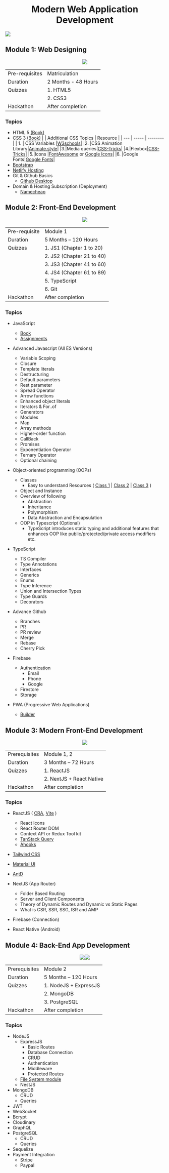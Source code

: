 <h1 align='center'>Modern Web Application Development</h1>

<img src='./imgs/banner.png'/>

<!-- <p align="center"><img src="https://skillicons.dev/icons?i=html,css,js,ts,git" /><img src="https://skillicons.dev/icons?i=react,mui,tailwind,nextjs,nodejs" /><img src="https://skillicons.dev/icons?i=express,mongodb,graphql,postgresql,nestjs" /><p/> -->

## Module 1: Web Designing

<p align="center"><img src="https://skillicons.dev/icons?i=html,css,github,netlify,bootstrap" /><p/>

|                |                     |
| -------------- | ------------------- |
| Pre-requisites | Matriculation       |
| Duration       | 2 Months - 48 Hours |
| Quizzes        | 1. HTML5            |
|                | 2. CSS3             |
| Hackathon      | After completion    |

### Topics

- HTML 5 [(Book)](https://github.com/ghousahmed/Books/blob/master/Wiley.HTML.and.CSS.Oct.2011.pdf)
- CSS 3 [(Book)](https://github.com/ghousahmed/Books/blob/master/Wiley.HTML.and.CSS.Oct.2011.pdf)
  | | Additional CSS Topics | Resource |
  | --- | ----- | -------- |
  | 1. | CSS Variables |[W3schools](https://www.w3schools.com/css/css3_variables.asp)|
  |2. |CSS Animation Library|[Animate.style](https://animate.style/)|
  |3.|Media queries|[CSS-Tricks](https://css-tricks.com/a-complete-guide-to-css-media-queries/)|
  |4.|Flexbox|[CSS-Tricks](https://css-tricks.com/snippets/css/a-guide-to-flexbox/)|
  |5.|Icons |[FontAwesome](https://fontawesome.com/icons) or [Google Icons](https://fonts.google.com/icons)|
  |6. |Google Fonts|[Google Fonts](https://getbootstrap.com/)|
- [Bootstrap](https://getbootstrap.com/)
- [Netlify Hosting](https://app.netlify.com/drop)
- Git & Github Basics
  - [Github Desktop](https://desktop.github.com/)
- Domain & Hosting Subscription (Deployment)
  - [Namecheap](https://www.namecheap.com/)

## Module 2: Front-End Development

<p align="center"><img src="https://skillicons.dev/icons?i=js,ts,git,firebase" /><p/>

|               |                           |
| ------------- | ------------------------- |
| Pre-requisite | Module 1                  |
| Duration      | 5 Months – 120 Hours      |
| Quizzes       | 1. JS1 (Chapter 1 to 20)  |
|               | 2. JS2 (Chapter 21 to 40) |
|               | 3. JS3 (Chapter 41 to 60) |
|               | 4. JS4 (Chapter 61 to 89) |
|               | 5. TypeScript             |
|               | 6. Git                    |
| Hackathon     | After completion          |

### Topics

- JavaScript
  - [Book](https://github.com/ghousahmed/Books/blob/master/ASmarterWaytoLearnJavaScript.pdf)
  - [Assignments](https://github.com/ghousahmed/javascript-exercises)
- Advanced Javascript (All ES Versions)

  - Variable Scoping
  - Closure
  - Template literals
  - Destructuring
  - Default parameters
  - Rest parameter
  - Spread Operator
  - Arrow functions
  - Enhanced object literals
  - Iterators & For..of
  - Generators
  - Modules
  - Map
  - Array methods
  - Higher-order function
  - CallBack
  - Promises
  - Exponentiation Operator
  - Ternary Operator
  - Optional chaining

- Object-oriented programming (OOPs)

  - Classes
    - Easy to understand Resources ( [Class 1](https://youtu.be/k3vRSkh8-qM) | [Class 2](https://youtu.be/4HfHJJtJLRE) | [Class 3](https://www.facebook.com/share/v/4poMFRMR8hBysxn5) )
  - Object and Instance
  - Overview of following
    - Abstraction
    - Inheritance
    - Polymorphism
    - Data Abstraction and Encapsulation
  - OOP in Typescript (Optional)
    - TypeScript introduces static typing and additional features that enhances OOP like public/protected/private access modifiers etc.

- TypeScript

  - TS Compiler
  - Type Annotations
  - Interfaces
  - Generics
  - Enums
  - Type Inference
  - Union and Intersection Types
  - Type Guards
  - Decorators

- Advance Github

  - Branches
  - PR
  - PR review
  - Merge
  - Rebase
  - Cherry Pick

- Firebase
  - Authentication
    - Email
    - Phone
    - Google
  - Firestore
  - Storage
- PWA (Progressive Web Applications)
  - [Builder](https://www.pwabuilder.com/)

## Module 3: Modern Front-End Development

<p align="center"><img src="https://skillicons.dev/icons?i=react,redux,next,mui,tailwind" /><p/>

|               |                          |
| ------------- | ------------------------ |
| Prerequisites | Module 1, 2              |
| Duration      | 3 Months – 72 Hours      |
| Quizzes       | 1. ReactJS               |
|               | 2. NextJS + React Native |
| Hackathon     | After completion         |

### Topics

- ReactJS ( [CRA](https://create-react-app.dev/), [Vite](https://vitejs.dev/) )

  - React Icons
  - React Router DOM
  - Context API or Redux Tool kit
  - [TanStack Query](https://tanstack.com/query/v3/)
  - [Ahooks](https://ahooks.js.org/)

- [Tailwind CSS](https://tailwindcss.com/)
- [Material UI](https://mui.com/)
- [AntD](https://ant.design/)
- NextJS (App Router)

  - Folder Based Routing
  - Server and Client Components
  - Theory of Dynamic Routes and Dynamic vs Static Pages
  - What is CSR, SSR, SSG, ISR and AMP

- Firebase (Connection)
- React Native (Android)

## Module 4: Back-End App Development

<p align="center"><img src="https://skillicons.dev/icons?i=nodejs,express,mongo,nestjs" /><img src="https://skillicons.dev/icons?i=postgresql,graphql,sequelize" /><p/>

|               |                       |
| ------------- | --------------------- |
| Prerequisites | Module 2              |
| Duration      | 5 Months – 120 Hours  |
| Quizzes       | 1. NodeJS + ExpressJS |
|               | 2. MongoDB            |
|               | 3. PostgreSQL         |
| Hackathon     | After completion      |

### Topics

- NodeJS
  - ExpressJS
    - Basic Routes
    - Database Connection
    - CRUD
    - Authentication
    - Middleware
    - Protected Routes
  - [File System module](https://nodejs.org/api/fs.html)
  - NestJS
- MongoDB
  - CRUD
  - Queries
- JWT
- WebSocket
- Bcrypt
- Cloudinary
- GraphQL
- PostgreSQL
  - CRUD
  - Queries
- Sequelize
- Payment Integration
  - Stripe
  - Paypal
